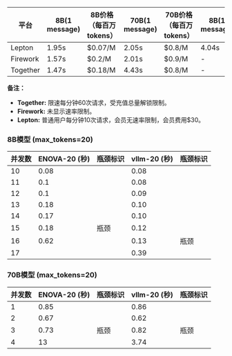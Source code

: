 | 平台     | 8B(1 message) | 8B价格（每百万tokens） | 70B(1 message) | 70B价格（每百万tokens） | 8B(15 messages) | 70B(15 messages) |
|----------|--------------|-----------------------|----------------|-----------------------|-----------------|------------------|
| Lepton   | 1.95s        | $0.07/M               | 2.05s          | $0.8/M                | 4.04s           | 5.39s            |
| Firework | 1.57s        | $0.2/M                | 2.01s          | $0.9/M                | -               | -                |
| Together | 1.47s        | $0.18/M               | 4.43s          | $0.8/M                | -               | -                |
**备注：**
- **Together:** 限速每分钟60次请求，受充值总量解锁限制。
- **Firework:** 未显示速率限制。
- **Lepton:** 普通用户每分钟10次请求，会员无速率限制，会员费用$30。


### 8B模型 (max_tokens=20)
| 并发数 | ENOVA-20 (秒) | 瓶颈标识 | vllm-20 (秒) | 瓶颈标识 |
|--------|---------------|----------|--------------|----------|
| 10     | 0.08          |          | 0.08         |          |
| 11     | 0.1           |          | 0.08         |          |
| 12     | 0.1           |          | 0.09         |          |
| 13     | 0.18          |          | 0.10         |          |
| 14     | 0.17          |          | 0.10         |          |
| 15     | 0.18          | 瓶颈     | 0.12         |          |
| 16     | 0.62          |          | 0.13         | 瓶颈     |
| 17     |               |          | 0.39         |          |
### 70B模型 (max_tokens=20)
| 并发数 | ENOVA-20 (秒) | 瓶颈标识 | vllm-20 (秒) | 瓶颈标识 |
|--------|---------------|----------|--------------|----------|
| 1      | 0.85          |          | 0.86         |          |
| 2      | 0.67          |          | 0.62         |          |
| 3      | 0.73          | 瓶颈     | 0.82         | 瓶颈     |
| 4      | 13            |          | 3.74         |          |

